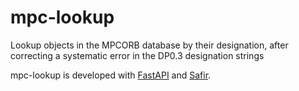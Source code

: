 # mpc-lookup

Lookup objects in the MPCORB database by their designation, after correcting a
systematic error in the DP0.3 designation strings

mpc-lookup is developed with [FastAPI](https://fastapi.tiangolo.com) and [Safir](https://safir.lsst.io).
